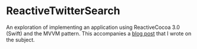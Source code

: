 # ReactiveTwitterSearch

An exploration of implementing an application using ReactiveCocoa 3.0 (Swift) and the MVVM pattern. This accompanies a [blog post](http://blog.scottlogic.com/2015/05/15/mvvm-reactive-cocoa-3.html) that I wrote on the subject.
